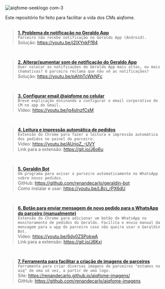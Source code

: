 ![aiqfome-seeklogo com-3](https://user-images.githubusercontent.com/6974980/138022075-c70cd221-599b-41f8-ad3e-d1b132fd2b15.png)

Este repositório foi feito para facilitar a vida dos CMs aiqfome.
<br /><br />

> **[1. Problema de notificação no Geraldo App](https://youtu.be/j2lXYnkFfB4 "1. Problema de notificação no Geraldo App")** <br />
> `Parceiro não recebe notificação no Geraldo App (Android).` <br />
>Solução: https://youtu.be/j2lXYnkFfB4

<br />

>**[2. Alterar/aumentar som de notificação do Geraldo App](https://youtu.be/pAhhTcWkNFc "2.  Alterar/aumentar som de notificação do Geraldo App")** <br />
>`Quer colocar as notificações do Geraldo App mais altas, ou mais chamativas? O parceiro reclama que não vê as notificações?` <br />
>Solução: https://youtu.be/pAhhTcWkNFc

<br />

>**[3. Configurar email @aiqfome no celular](https://youtu.be/lg4sInzfCsM "3. Configurar email @aiqfome no Android")** <br />
>`Breve explicação ensinando a configurar o email corporativo do CM no app do Gmail.` <br />
>Video: https://youtu.be/lg4sInzfCsM

<br />

>**[4. Leitura e impressão automática de pedidos](https://youtu.be/AUrioZ_-UVY "4. Leitura e impressão automática de pedidos")** <br />
>`Extensão do Chrome para fazer a leitura e impressão automática dos pedidos no painel do parceiro.` <br />
>Video: https://youtu.be/AUrioZ_-UVY<br />
>Link para a extensão: https://git.io/J6o6u

<br />

>**[5. Geraldin Bot](https://github.com/renandecarlo/geraldin-bot "5. Geraldin Bot")**  <br />
>`Um programa para avisar o parceiro automaticamente no WhatsApp sobre novos pedidos.` <br />
>GitHub: https://github.com/renandecarlo/geraldin-bot<br />
>Como instalar e usar: https://youtu.be/LBcj_rPX6dU

<br />

>**[6. Botão para enviar mensagem de novo pedido para o WhatsApp do parceiro (manualmente)](https://youtu.be/6dy0ZSPokwA "6. Botão para enviar notificação de novo pedido para WhatsApp do parceiro (manualmente)")**  <br />
>`Extensão do Chrome para adicionar um botão do WhatsApp no monitoramento de pedidos do Geraldo. Facilita o envio manual da mensagem para o wpp do parceiro caso não queira usar o Geraldin Bot.` <br />
>Video: https://youtu.be/6dy0ZSPokwA<br />
>Link para a extensão: https://git.io/J6Kxj

<br />

>**[7. Ferramenta para facilitar a criação de imagens de parceiros](https://renandecarlo.github.io/aiqfome-imagens/)**  <br />
>`Ferramenta para criar diversas imagens de parceiros "estamos no aiq" de uma só vez, a partir de uma logo.` <br />
>Site: https://renandecarlo.github.io/aiqfome-imagens/<br />
>GitHub: https://github.com/renandecarlo/aiqfome-imagens

<br />



